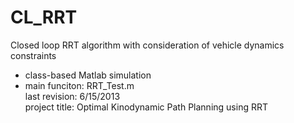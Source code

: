 # CL_RRT
Closed loop RRT algorithm with consideration of vehicle dynamics constraints  
- class-based Matlab simulation  
- main funciton: RRT_Test.m  
last revision: 6/15/2013  
project title: Optimal Kinodynamic Path Planning using RRT  
